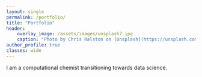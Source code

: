 ```yaml
---
layout: single
permalink: /portfolio/
title: "Portfolio"
header:
    overlay_image: /assets/images/unsplash7.jpg
    caption: "Photo by Chris Ralston on [Unsplash](https://unsplash.com/)"
author_profile: true
classes: wide
---
```


I am a computational chemist transitioning towards data science. 
